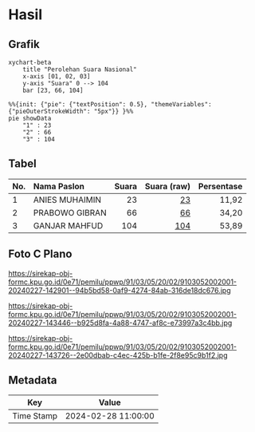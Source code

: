 # Hasil

## Grafik

```mermaid
xychart-beta
    title "Perolehan Suara Nasional"
    x-axis [01, 02, 03]
    y-axis "Suara" 0 --> 104
    bar [23, 66, 104]
```

```mermaid
%%{init: {"pie": {"textPosition": 0.5}, "themeVariables": {"pieOuterStrokeWidth": "5px"}} }%%
pie showData
    "1" : 23
    "2" : 66
    "3" : 104
```

## Tabel

| No. | Nama Paslon    | Suara | Suara (raw) | Persentase |
|:--- |:-------------- | -----:| -----------:| ----------:|
| 1   | ANIES MUHAIMIN | 23    | [23][p-1]   | 11,92      |
| 2   | PRABOWO GIBRAN | 66    | [66][p-2]   | 34,20      |
| 3   | GANJAR MAHFUD  | 104   | [104][p-3]  | 53,89      |


[p-1]: https://github.com/gigit-pemilu/pemilu-2024/blob/main/pilpres/hitung-suara/sub/91-papua/sub/03-jayapura/sub/05-kemtuk/sub/2002-manda-yawan/sub/001-tps/sub/paslon-1.txt
[p-2]: https://github.com/gigit-pemilu/pemilu-2024/blob/main/pilpres/hitung-suara/sub/91-papua/sub/03-jayapura/sub/05-kemtuk/sub/2002-manda-yawan/sub/001-tps/sub/paslon-2.txt
[p-3]: https://github.com/gigit-pemilu/pemilu-2024/blob/main/pilpres/hitung-suara/sub/91-papua/sub/03-jayapura/sub/05-kemtuk/sub/2002-manda-yawan/sub/001-tps/sub/paslon-3.txt

## Foto C Plano

https://sirekap-obj-formc.kpu.go.id/0e71/pemilu/ppwp/91/03/05/20/02/9103052002001-20240227-142901--94b5bd58-0af9-4274-84ab-316de18dc676.jpg

https://sirekap-obj-formc.kpu.go.id/0e71/pemilu/ppwp/91/03/05/20/02/9103052002001-20240227-143446--b925d8fa-4a88-4747-af8c-e73997a3c4bb.jpg

https://sirekap-obj-formc.kpu.go.id/0e71/pemilu/ppwp/91/03/05/20/02/9103052002001-20240227-143726--2e00dbab-c4ec-425b-b1fe-2f8e95c9b1f2.jpg


## Metadata

| Key        | Value               |
| ---------- | ------------------- |
| Time Stamp | 2024-02-28 11:00:00 |



